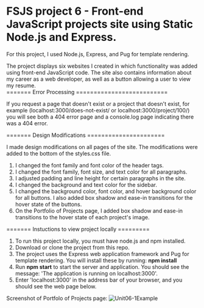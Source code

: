 # FSJS project 6 - Front-end JavaScript projects site using Static Node.js and Express.

For this project, I used Node.js, Express, and Pug for template rendering.  

The project displays six websites I created in which functionality was added using front-end JavaScript code.  The site also contains information about my career as a web developer, as well as a button allowing a user to view my resume.  
======= Error Processing ==========================

If you request a page that doesn't exist or a project that doesn't exist, for example (localhost:3000/does-not-exist/ or localhost:3000/project/100/) you will see both a 404 error page and a console.log page indicating there was a 404 error.

======= Design Modifications ======================

I made design modifications on all pages of the site.  The modifications were added to the bottom of the styles.css file.
1) I changed the font family and font color of the header tags.
2) I changed the font family, font size, and text color for all paragraphs.
3) I adjusted padding and line height for certain paragraphs in the site.
4) I changed the background and text color for the sidebar.
5) I changed the background color, font color, and hover background color for all buttons.  I also added box shadow and ease-in transitions for the hover state of the buttons.
6) On the Portfolio of Projects page, I added box shadow and ease-in transitions to the hover state of each project's image.

======= Instuctions to view project locally =========
1) To run this project locally, you must have node.js and npm installed.
2) Download or clone the project from this repo.
3) The project uses the Express web application framework and Pug for template rendering.  You will install these by running:
**npm install**
4) Run 
**npm start**
to start the server and application.  You should see the message: 'The application is running on localhost:3000'.
5) Enter 'localhost:3000' in the address bar of your browser, and you should see the web page below.


Screenshot of Portfolo of Projects page:
![Unit06-1Example](https://user-images.githubusercontent.com/42808209/57055560-34d1ab00-6c6a-11e9-9e6f-d7b0d559e632.jpg)


